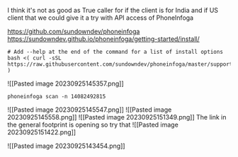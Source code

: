 I think it's not as good as True caller for if the client is for India and if US client that we could give it a try with API access of PhoneInfoga

https://github.com/sundowndev/phoneinfoga
https://sundowndev.github.io/phoneinfoga/getting-started/install/

```
# Add --help at the end of the command for a list of install options
bash <( curl -sSL https://raw.githubusercontent.com/sundowndev/phoneinfoga/master/support/scripts/install )
```

![[Pasted image 20230925145357.png]]

```
phoneinfoga scan -n 14082492815
```
![[Pasted image 20230925145547.png]]
![[Pasted image 20230925145558.png]]
![[Pasted image 20230925151349.png]]
The link in the general footprint is opening so try that
![[Pasted image 20230925151422.png]]



![[Pasted image 20230925143454.png]]
